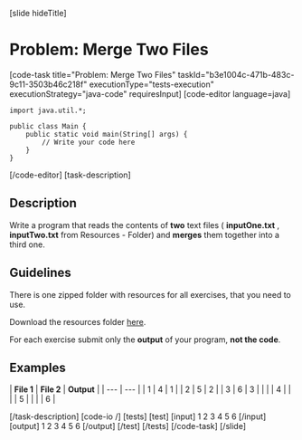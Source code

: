 [slide hideTitle]
# Problem: Merge Two Files
[code-task title="Problem: Merge Two Files" taskId="b3e1004c-471b-483c-9c11-3503b46c218f" executionType="tests-execution" executionStrategy="java-code" requiresInput]
[code-editor language=java]
```
import java.util.*;

public class Main {
    public static void main(String[] args) {
        // Write your code here
    }
}
```
[/code-editor]
[task-description]
## Description
Write a program that reads the contents of **two** text files ( **inputOne.txt** , **inputTwo.txt** from Resources - Folder) and **merges** them together into a third one.

## Guidelines
There is one zipped folder with resources for all exercises, that you need to use. 

Download the resources folder [here](https://mega.nz/file/nIwjSaKQ#KQpc5igeWhk70YWHwrA7QRqqyAySVW5xap-dxwFULgU).

For each exercise submit only the **output** of your program, **not the code**.

## Examples
| **File 1** | **File 2** | **Output** |
| --- | --- |
| 1 | 4 | 1 |
| 2 | 5 | 2 |
| 3 | 6 | 3 |
|  |  | 4 |
|  |  | 5 |
|  |  | 6 |

[/task-description]
[code-io /]
[tests]
[test]
[input]
1
2
3
4
5
6
[/input]
[output]
1
2
3
4
5
6
[/output]
[/test]
[/tests]
[/code-task]
[/slide]
